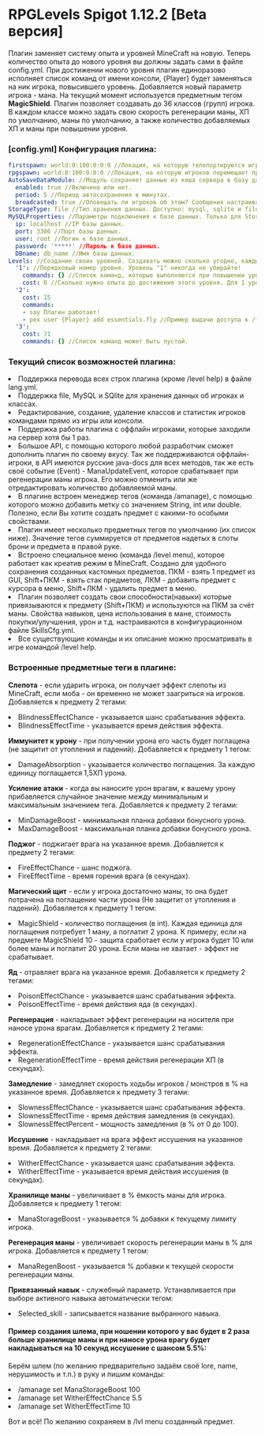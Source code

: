 # RPGLevels Spigot 1.12.2 [Beta версия]

Плагин заменяет систему опыта и уровней MineCraft на новую. Теперь количество опыта до нового уровня вы должны задать сами в файле config.yml. При достижении нового уровня плагин единоразово исполняет список команд от имени консоли, {Player} будет заменяться на ник игрока, повысившего уровень.
Добавляется новый параметр игрока - мана. На текущий момент используется предметным тегом **MagicShield**.
Плагин позволяет создавать до 36 классов (групп) игрока. В каждом классе можно задать свою скорость регенерации маны, ХП по умолчанию, маны по умолчанию, а также количество добавляемых ХП и маны при повышении уровня.

### **[config.yml] Конфигурация плагина:**
```yml
firstspawn: world:0:100:0:0:0 //Локация, на которую телепортируются игроки при первом входе.
rpgspawn: world:0:100:0:0:0 //Локация, на которую игроков перемещает при выборе класса.
AutoSaveDataModule: //Модуль сохраняет данные из кеша сервера в базу данных / файл. По умолчанию сохраняет только при входе/выходе игрока.
  enabled: true //Включено или нет.
  period: 5 //Период автосохранения в минутах.
  broadcasted: true //Оповещать ли игроков об этом? Сообщения настраиваются в lang.yml.
StorageType: file //Тип хранения данных. Доступно: mysql, sqlite и file.
MySQLProperties: //Параметры подключения к базе данных. Только для StorageType: mysql.
  ip: localhost //IP базы данных.
  port: 3306 //Порт базы данных.
  user: root //Логин к базе данных.
  password: '*****' //Пароль к базе данных.
  DBname: db_name //Имя базы данных.
Levels: //Создание своих уровней. Создавать можно сколько угодно, каждый следующий уровень должен иметь соотвествующий номер в порядке возрастания.
  '1': //Порядковый номер уровня. Уровень "1" никогда не убирайте!
    commands: {} //Список команд, которые выполняются при повышении уровня игроком. {Player} меняется на ник игрока.
    cost: 0 //Сколько нужно опыта до достижения этого уровня. Для 1 уровня кол-во опыта всегда 0.
  '2':
    cost: 15
    commands:
    - say Плагин работает!
    - pex user {Player} add essentials.fly //Пример выдачи доступа к /fly при достижении 2 уровня.
  '3':
    cost: 71
    commands: {} //Список команд может быть пустой.
```
### **Текущий список возможностей плагина:**

<li>Поддержка перевода всех строк плагина (кроме /level help) в файле lang.yml.
<li>Поддержка file, MySQL и SQlite для хранения данных об игроках и классах.
<li>Редактирование, создание, удаление классов и статистик игроков командами прямо из игры или консоли.
<li>Поддержка работы плагина с оффлайн игроками, которые заходили на сервер хотя бы 1 раз.
<li>Большое API, с помощью которого любой разработчик сможет дополнить плагин по своему вкусу. Так же поддерживаются оффлайн-игроки,
в API имеются русские java-docs для всех методов, так же есть своё событие (Event) - ManaUpdateEvent, которое срабатывает при регенерации маны игрока. Его можно отменить или же отредактировать количество добавляемой маны.
<li>В плагине встроен менеджер тегов (команда /amanage), с помощью которого можно добавить метку со значением String, int или double. Полезно, если Вы хотите
создать предмет с какими-то особыми свойствами.
<li>Плагин имеет несколько предметных тегов по умолчанию (их список ниже). Значение тегов суммируется от предметов надетых в слоты брони и предмета в правой руке.
<li>Встроено специальное меню (команда /level menu), которое работает как креатив режим в MineCraft. Создано для удобного сохранения созданных
кастомных предметов. ПКМ - взять 1 предмет из GUI, Shift+ПКМ - взять стак предметов, ЛКМ - добавить предмет с курсора в меню, Shift+ЛКМ - удалить предмет в меню.
<li>Плагин позволяет создать свои способности(навыки) которые привязываются к предмету (Shift+ПКМ) и используются на ПКМ за счёт маны. Свойства навыков, цена использования в мане, стоимость покупки/улучшения, урон и т.д. настраиваются в конфигурационном файле SkillsCfg.yml.
<li>Все существующие команды и их описание можно просматривать в игре командой /level help.

### **Встроенные предметные теги в плагине:**



**Слепота** - если ударить игрока, он получает эффект слепоты из MineCraft, если моба - он временно не может заагриться на игроков.
Добавляется к предмету 2 тегами:
 <li>BlindnessEffectChance - указывается шанс срабатывания эффекта.
 <li>BlindnessEffectTime - указывается время действия эффекта.



**Иммунитет к урону** - при получении урона его часть будет поглащена (не защитит от утопления и падений).
Добавляется к предмету 1 тегом:
<li>DamageAbsorption - указывается количество поглащения. За каждую единицу поглащается 1,5ХП урона.



**Усиление атаки** - когда вы наносите урон врагам, к вашему урону прибавляется случайное значение между минимальным и максимальным значением тега.
Добавляется к предмету 2 тегами:
<li>MinDamageBoost - минимальная планка добавки бонусного урона.
<li>MaxDamageBoost - максимальная планка добавки бонусного урона.



**Поджог** - поджигает врага на указанное время.
Добавляется к предмету 2 тегами:
<li>FireEffectChance - шанс поджога.
<li>FireEffectTime - время горения врага (в секундах).



**Магический щит** - если у игрока достаточно маны, то она будет потрачена на поглащение части урона (Не защитит от утопления и падений).
Добавляется к предмету 1 тегом:
<li>MagicShield - количество поглащения (в int). Каждая единица для поглащения потребует 1 ману, а поглатит 2 урона. К примеру, если на предмете MagicShield 10 - защита сработает если
у игрока будет 10 или более маны и поглатит 20 урона. Если маны не хватает - эффект не срабатывает.



**Яд** - отравляет врага  на указанное время.
Добавляется к предмету 2 тегами:
<li>PoisonEffectChance - указывается шанс срабатывания эффекта.
<li>PoisonEffectTime - время действия яда (в секундах).



**Регенерация** - накладывает эффект регенерации на носителя при наносе урона врагам.
Добавляется к предмету 2 тегами:
<li>RegenerationEffectChance - указывается  шанс срабатывания эффекта.
<li>RegenerationEffectTime - время действия регенерации ХП (в секундах).



**Замедление** - замедляет скорость ходьбы игроков / монстров в % на указанное время.
Добавляется к предмету 3 тегами:
<li>SlownessEffectChance - указывается шанс срабатывания эффекта.
<li>SlownessEffectTime - время действия замедления (в секундах).
<li>SlownessEffectPercent - мощность замедления (в % от 0 до 100).



**Иссушение** - накладывает на врага эффект иссушения на указанное время.
Добавляется к предмету 2 тегами:
<li>WitherEffectChance - указывается шанс срабатывания эффекта.
<li>WitherEffectTime - указывается время действия иссушения (в секундах).



**Хранилище маны** - увеличивает в % ёмкость маны для игрока.
Добавляется к предмету 1 тегом:
<li>ManaStorageBoost - указывается % добавки к текущему лимиту игрока.



**Регенерация маны** - увеличивает скорость регенерации маны в % для игрока.
Добавляется к предмету 1 тегом:
<li>ManaRegenBoost - указывается % добавки к текущей скорости регенерации маны.



**Привязанный навык** - служебный параметр. Устанавливается при выборе активного навыка автоматически тегом:
<li>Selected_skill - записывается название выбранного навыка.



#### Пример создания шлема, при ношении которого у вас будет в 2 раза больше хранилище маны и при наносе урона врагу будет накладываться на 10 секунд иссушение с шансом 5.5%:
Берём шлем (по желанию предварительно задаём своё lore, name, нерушимость и т.п.) в руку и пишим команды:

<li>/amanage set ManaStorageBoost 100
<li>/amanage set WitherEffectChance 5.5
<li>/amanage set WitherEffectTime 10

Вот и всё! По желанию сохраняем в /lvl menu созданный предмет.
